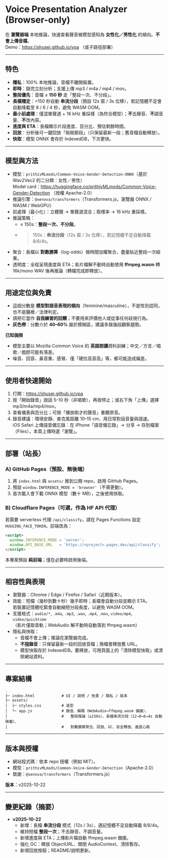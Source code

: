 # Voice Presentation Analyzer (Browser-only)

在 **瀏覽器端** 本地推論，快速查看聲音被模型感知為 **女性化／男性化** 的傾向。**不會上傳音檔**。  
Demo：https://shusei.github.io/vpa （或子路徑部署）

---

## 特色

- **隱私**：100% 本地推論，音檔不離開裝置。
- **即時**：錄完立刻分析；支援上傳 mp3 / m4a / mp4 / mov。
- **整段優先**：音檔 ≤ **150 秒** 走「整段一次、不分段」。 
- **長檔穩定**：>150 秒自動 **串流分段**（預設 12s 窗 / 3s 位移），若記憶體不足會自動降載至 8 / 6 / 4 秒，避免 WASM OOM。
- **最小前處理**：僅混單聲道 + 16 kHz 重採樣（為符合模型）；**不**去靜音、**不**調音量、**不**改內容。
- **進度與 ETA**：長檔顯示片段進度、百分比、預估剩餘時間。
- **回放**：分析後可一鍵回放「剛剛那段」（只保留最新一段；舊音檔自動釋放）。
- **快取**：模型 ONNX 會存於 IndexedDB，下次更快。

---

## 模型與方法

- 模型：`prithivMLmods/Common-Voice-Gender-Detection-ONNX`（基於 Wav2Vec2 的二分類：女性／男性）  
  Model card：https://huggingface.co/prithivMLmods/Common-Voice-Gender-Detection （授權 Apache-2.0）
- 推論引擎：`@xenova/transformers`（Transformers.js，瀏覽器 ONNX / WASM / WebGPU）
- 前處理（最小化）：立體聲 → 單聲道混合；取樣率 → 16 kHz 重採樣。
- 推論策略：
  - ≤ 150s：**整段一次、不分段**。
  - > 150s：**串流分段**（12s 窗 / 3s 位移），若記憶體不足自動降載 8/6/4s。
- 聚合：長檔以 **對數勝算**（log-odds）做時間加權聚合，盡量貼近整段一次結果。
- 透明度：全程呈現進度與 ETA；影片檔解不動時自動使用 **ffmpeg.wasm** 轉 16k/mono WAV 後再推論（轉檔完成即釋放）。

---

## 用途定位與免責

- 這個分數是 **模型對語音表現的傾向**（feminine/masculine），不是性別認同，也不是醫療／法律判定。  
- 請把它當作 **自我練習的回饋**；不要用來評價他人或從事任何歧視行為。
- **灰色帶**：分數介於 **40–60%** 屬於模糊區，建議多錄幾段觀察趨勢。

**已知侷限**
- 模型主要以 Mozilla Common Voice 的 **英語朗讀**資料訓練；中文／方言／唱歌／戲腔可能有落差。
- 噪音、回音、鼻音重、感冒、僅「硬拉高音高」等，都可能造成偏差。

---

## 使用者快速開始

1. 打開：https://shusei.github.io/vpa
2. 按「開始錄音」說話 5–10 秒（非唱歌），再按停止；或右下角「上傳」選擇 mp3/m4a/mp4/mov。
3. 查看儀表與百分比；可按「播放剛才的聲音」重聽原音。
4. 錄音建議：環境安靜、麥克風距離 10–15 cm、用日常對話音量與語速。  
   iOS Safari 上傳語音備忘錄：在 iPhone「語音備忘錄」→ 分享 → 存到檔案（Files），本頁上傳時選「瀏覽」。

---

## 部署（站長）

### A) GitHub Pages（預設、無後端）
1. 將 `index.html` 與 `assets/` 推到公開 repo，啟用 GitHub Pages。
2. 預設 `window.INFERENCE_MODE = 'browser'`（不需更動）。
3. 首次載入會下載 ONNX 模型（數十 MB），之後使用快取。

### B) Cloudflare Pages（可選，作為 HF API 代理）
若需要 serverless 代理 `/api/classify`，請在 Pages Functions 設定 `HUGGING_FACE_TOKEN`，前端改為：

```html
<script>
  window.INFERENCE_MODE = 'server';
  window.API_BASE_URL   = 'https://<project>.pages.dev/api/classify';
</script>
```

本專案預設 **純前端**；僅在必要時啟用後端。

---

## 相容性與表現

- 瀏覽器：Chrome / Edge / Firefox / Safari（近期版本）。
- 效能：短檔（幾秒到數十秒）幾乎即時；長檔會自動分段並顯示 ETA。  
  若裝置記憶體吃緊會自動縮短分段長度，以避免 WASM OOM。
- 支援格式：`audio/*`, `.m4a`, `.mp3`, `.wav`, `.mp4`, `.mov`, `video/mp4`, `video/quicktime`  
  （影片僅取音軌；WebAudio 解不動時自動落到 ffmpeg.wasm）
- 隱私與快取：
  - 音檔不會上傳；推論在瀏覽器完成。
  - **不囤錄音**：只保留最新一段的回放音檔；換檔會釋放舊 URL。
  - 模型快取存於 IndexedDB。要釋放，可用頁面上的「清除模型快取」或清除網站資料。

---

## 專案結構

```
.
├─ index.html            # UI / 說明 / 免責 / 隱私 / 版本
├─ assets/
│  ├─ styles.css         # 造型
│  └─ app.js             # 錄音、解碼（WebAudio→ffmpeg.wasm 備援）、
│                        #   整段推論（≤150s）、長檔串流分段（12→8→6→4s 自動降載）、
│                        #   對數勝算聚合、回放、GC、安全釋放、進度心跳
```

---

## 版本與授權

- 網站程式碼：依本 repo 授權（例如 MIT）。
- 模型：`prithivMLmods/Common-Voice-Gender-Detection`（Apache-2.0）
- 致謝：`@xenova/transformers`（Transformers.js）

**版本**：v2025-10-22

---

## 變更紀錄（摘要）

- **v2025-10-22**
  - 新增：長檔 **串流分段** 模式（12s / 3s），遇記憶體不足自動降載 8/6/4s。
  - 維持短檔 **整段一次**；不去靜音、不調音量。
  - 新增進度與 ETA；上傳影片檔自動 ffmpeg.wasm 備援。
  - 強化 GC：釋放 ObjectURL、關閉 AudioContext、清除暫存。
  - 新增回放按鈕；README/說明更新。
